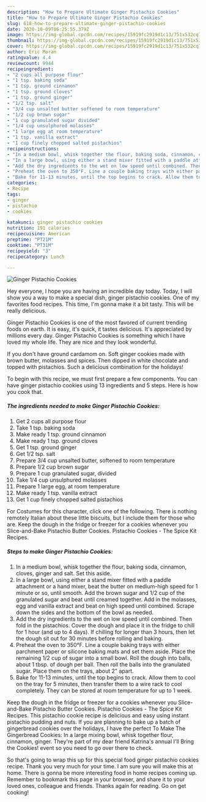 ```yaml
---
description: "How to Prepare Ultimate Ginger Pistachio Cookies"
title: "How to Prepare Ultimate Ginger Pistachio Cookies"
slug: 618-how-to-prepare-ultimate-ginger-pistachio-cookies
date: 2020-10-09T06:25:55.379Z
image: https://img-global.cpcdn.com/recipes/15919fc2919d1c13/751x532cq70/ginger-pistachio-cookies-recipe-main-photo.jpg
thumbnail: https://img-global.cpcdn.com/recipes/15919fc2919d1c13/751x532cq70/ginger-pistachio-cookies-recipe-main-photo.jpg
cover: https://img-global.cpcdn.com/recipes/15919fc2919d1c13/751x532cq70/ginger-pistachio-cookies-recipe-main-photo.jpg
author: Eric Moran
ratingvalue: 4.4
reviewcount: 9944
recipeingredient:
- "2 cups all purpose flour"
- "1 tsp. baking soda"
- "1 tsp. ground cinnamon"
- "1 tsp. ground cloves"
- "1 tsp. ground ginger"
- "1/2 tsp. salt"
- "3/4 cup unsalted butter softened to room temperature"
- "1/2 cup brown sugar"
- "1 cup granulated sugar divided"
- "1/4 cup unsulphured molasses"
- "1 large egg at room temperature"
- "1 tsp. vanilla extract"
- "1 cup finely chopped salted pistachios"
recipeinstructions:
- "In a medium bowl, whisk together the flour, baking soda, cinnamon, cloves, ginger and salt. Set this aside."
- "In a large bowl, using either a stand mixer fitted with a paddle attachment or a hand mixer, beat the butter on medium-high speed for 1 minute or so, until smooth. Add the brown sugar and 1/2 cup of the granulated sugar and beat until creamed together. Add in the molasses, egg and vanilla extract and beat on high speed until combined. Scrape down the sides and the bottom of the bowl as needed."
- "Add the dry ingredients to the wet on low speed until combined. Then fold in the pistachios. Cover the dough and place it in the fridge to chill for 1 hour (and up to 4 days). If chilling for longer than 3 hours, then let the dough sit out for 30 minutes before rolling and baking."
- "Preheat the oven to 350°F. Line a couple baking trays with either parchment paper or silicone baking mats and set them aside. Place the remaining 1/2 cup of sugar into a small bowl. Roll the dough into balls, about 1 tbsp. of dough per ball. Then roll the balls into the granulated sugar. Place them on the trays, about 2&#34; apart."
- "Bake for 11-13 minutes, until the top begins to crack. Allow them to cool on the tray for 5 minutes, then transfer them to a wire rack to cool completely. They can be stored at room temperature for up to 1 week."
categories:
- Recipe
tags:
- ginger
- pistachio
- cookies

katakunci: ginger pistachio cookies 
nutrition: 191 calories
recipecuisine: American
preptime: "PT21M"
cooktime: "PT31M"
recipeyield: "3"
recipecategory: Lunch

---
```



![Ginger Pistachio Cookies](https://img-global.cpcdn.com/recipes/15919fc2919d1c13/751x532cq70/ginger-pistachio-cookies-recipe-main-photo.jpg)

Hey everyone, I hope you are having an incredible day today. Today, I will show you a way to make a special dish, ginger pistachio cookies. One of my favorites food recipes. This time, I'm gonna make it a bit tasty. This will be really delicious.

Ginger Pistachio Cookies is one of the most favored of current trending foods on earth. It is easy, it's quick, it tastes delicious. It's appreciated by millions every day. Ginger Pistachio Cookies is something which I have loved my whole life. They are nice and they look wonderful.

If you don&#39;t have ground cardamom on. Soft ginger cookies made with brown butter, molasses and spices. Then dipped in white chocolate and topped with pistachios. Such a delicious combination for the holidays!


To begin with this recipe, we must first prepare a few components. You can have ginger pistachio cookies using 13 ingredients and 5 steps. Here is how you cook that.

<!--inarticleads1-->

##### The ingredients needed to make Ginger Pistachio Cookies:

1. Get 2 cups all purpose flour
1. Take 1 tsp. baking soda
1. Make ready 1 tsp. ground cinnamon
1. Make ready 1 tsp. ground cloves
1. Get 1 tsp. ground ginger
1. Get 1/2 tsp. salt
1. Prepare 3/4 cup unsalted butter, softened to room temperature
1. Prepare 1/2 cup brown sugar
1. Prepare 1 cup granulated sugar, divided
1. Take 1/4 cup unsulphured molasses
1. Prepare 1 large egg, at room temperature
1. Make ready 1 tsp. vanilla extract
1. Get 1 cup finely chopped salted pistachios


For Costumes for this character, click one of the following. There is nothing remotely Italian about these little biscuits, but I include them for those who are. Keep the dough in the fridge or freezer for a cookies whenever you Slice-and-Bake Pistachio Butter Cookies. Pistachio Cookies - The Spice Kit Recipes. 

<!--inarticleads2-->

##### Steps to make Ginger Pistachio Cookies:

1. In a medium bowl, whisk together the flour, baking soda, cinnamon, cloves, ginger and salt. Set this aside.
1. In a large bowl, using either a stand mixer fitted with a paddle attachment or a hand mixer, beat the butter on medium-high speed for 1 minute or so, until smooth. Add the brown sugar and 1/2 cup of the granulated sugar and beat until creamed together. Add in the molasses, egg and vanilla extract and beat on high speed until combined. Scrape down the sides and the bottom of the bowl as needed.
1. Add the dry ingredients to the wet on low speed until combined. Then fold in the pistachios. Cover the dough and place it in the fridge to chill for 1 hour (and up to 4 days). If chilling for longer than 3 hours, then let the dough sit out for 30 minutes before rolling and baking.
1. Preheat the oven to 350°F. Line a couple baking trays with either parchment paper or silicone baking mats and set them aside. Place the remaining 1/2 cup of sugar into a small bowl. Roll the dough into balls, about 1 tbsp. of dough per ball. Then roll the balls into the granulated sugar. Place them on the trays, about 2&#34; apart.
1. Bake for 11-13 minutes, until the top begins to crack. Allow them to cool on the tray for 5 minutes, then transfer them to a wire rack to cool completely. They can be stored at room temperature for up to 1 week.


Keep the dough in the fridge or freezer for a cookies whenever you Slice-and-Bake Pistachio Butter Cookies. Pistachio Cookies - The Spice Kit Recipes. This pistachio cookie recipe is delicious and easy using instant pistachio pudding and nuts. If you are planning to bake up a batch of gingerbread cookies over the holidays, I have the perfect To Make The Gingerbread Cookies: In a large mixing bowl, whisk together flour, cinnamon, ginger. They&#39;re part of my dear friend Katrina&#39;s annual I&#39;ll Bring the Cookies! event so you need to go over there to check. 

So that's going to wrap this up for this special food ginger pistachio cookies recipe. Thank you very much for your time. I am sure you will make this at home. There is gonna be more interesting food in home recipes coming up. Remember to bookmark this page in your browser, and share it to your loved ones, colleague and friends. Thanks again for reading. Go on get cooking!
